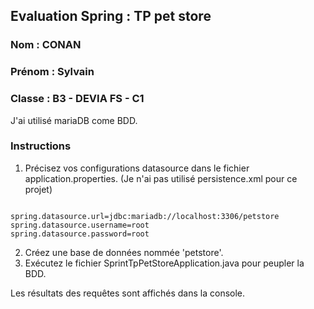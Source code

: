 ## Evaluation Spring : TP pet store


### Nom : CONAN
### Prénom : Sylvain
### Classe : B3 - DEVIA FS - C1

J'ai utilisé mariaDB come BDD. 

### Instructions

1. Précisez vos configurations datasource dans le fichier application.properties.
   (Je n'ai pas utilisé persistence.xml pour ce projet)

```properties

spring.datasource.url=jdbc:mariadb://localhost:3306/petstore
spring.datasource.username=root
spring.datasource.password=root
```

2. Créez une base de données nommée 'petstore'.
3. Exécutez le fichier SprintTpPetStoreApplication.java pour peupler la BDD.

Les résultats des requêtes sont affichés dans la console.